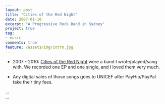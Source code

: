 ```yaml
---
layout: post
title: "Cities of the Red Night"
date: 2007-01-10
excerpt: "A Progressive Rock Band in Sydney"
project: true
tag:
- music
comments: true
feature: /assets/img/cotrn.jpg
---
```


* 2007 - 2010: [Cities of the Red Night](https://payhip.com/cotrn) were a band I wrote/played/sang with. We recorded one EP and one single, and I loved them very much.

* Any digital sales of those songs goes to UNICEF after PayHip/PayPal take their tiny fees.

<div class="payhip-embed-page" data-key="YGSh">...</div><script type="text/javascript" src="https://payhip.com/embed-page.js"></script>

<div class="payhip-embed-page" data-key="JhuF">...</div><script type="text/javascript" src="https://payhip.com/embed-page.js"></script>
  
